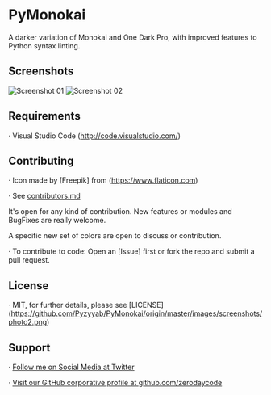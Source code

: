 # PyMonokai

A darker variation of Monokai and One Dark Pro, with improved features to Python syntax linting.


## Screenshots

![Screenshot 01](https://github.com/Pyzyyab/PyMonokai/origin/master/images/screenshots/photo1.png "Screenshot #01")
![Screenshot 02](https://github.com/Pyzyyab/PyMonokai/origin/master/images/screenshots/photo2.png "Screenshot #02")

## Requirements

· Visual Studio Code (http://code.visualstudio.com/)


## Contributing

· Icon made by [Freepik] from (https://www.flaticon.com)

· See [contributors.md](https://github.com/Pyzyyab/PyMonokai/origin/master/contributors.md)


It's open for any kind of contribution. New features or modules and BugFixes are really welcome.

A specific new set of colors are open to discuss or contribution.

· To contribute to code: Open an [Issue] first or fork the repo and submit a pull request.


## License

· MIT, for further details, please see [LICENSE] (https://github.com/Pyzyyab/PyMonokai/origin/master/images/screenshots/photo2.png)


## Support

· [Follow me on Social Media at Twitter](https://twitter.com/pyzyryab)

· [Visit our GitHub corporative profile at github.com/zerodaycode](https://github.com/zerodaycode)
